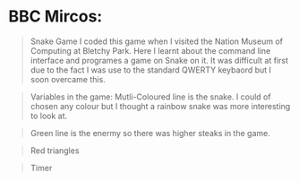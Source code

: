 # BBC Mircos:
>Snake Game
> I coded this game when I visited the Nation Museum of Computing at Bletchy Park.
> Here I learnt about the command line interface and programes a game on Snake on it.
> It was difficult at first due to the fact I was use to the standard QWERTY keybaord but I soon overcame this.

>Variables in the game:
  >Mutli-Coloured line is the snake. I could of chosen any colour but I thought a rainbow snake was more interesting to look at.

  >Green line is the enermy so there was higher steaks in the game. 

  >Red triangles

  >Timer
